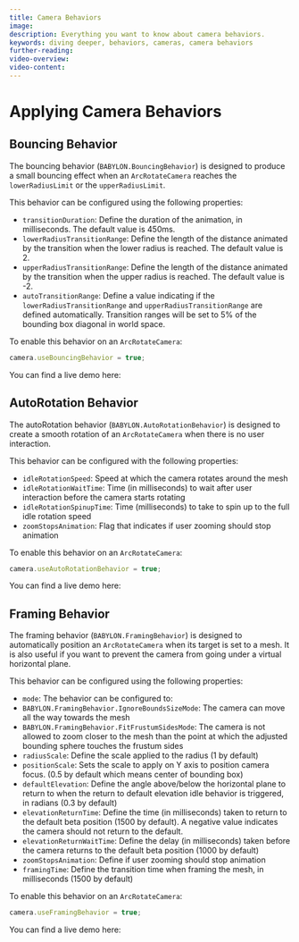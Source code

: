 ```yaml
---
title: Camera Behaviors
image:
description: Everything you want to know about camera behaviors.
keywords: diving deeper, behaviors, cameras, camera behaviors
further-reading:
video-overview:
video-content:
---
```


# Applying Camera Behaviors

## Bouncing Behavior

The bouncing behavior (`BABYLON.BouncingBehavior`) is designed to produce a small bouncing effect when an `ArcRotateCamera` reaches the `lowerRadiusLimit` or the `upperRadiusLimit`.

This behavior can be configured using the following properties:

- `transitionDuration`: Define the duration of the animation, in milliseconds. The default value is 450ms.
- `lowerRadiusTransitionRange`: Define the length of the distance animated by the transition when the lower radius is reached. The default value is 2.
- `upperRadiusTransitionRange`: Define the length of the distance animated by the transition when the upper radius is reached. The default value is -2.
- `autoTransitionRange`: Define a value indicating if the `lowerRadiusTransitionRange` and `upperRadiusTransitionRange` are defined automatically. Transition ranges will be set to 5% of the bounding box diagonal in world space.

To enable this behavior on an `ArcRotateCamera`:

```javascript
camera.useBouncingBehavior = true;
```

You can find a live demo here: <Playground id="#6FBD14" title="Bouncing Behavior Example" description="A simple example of the camera bouncing behavior." image="/img/playgroundsAndNMEs/divingDeeperCameraBehaviors1.jpg" isMain={true} category="Behaviors"/>

## AutoRotation Behavior

The autoRotation behavior (`BABYLON.AutoRotationBehavior`) is designed to create a smooth rotation of an `ArcRotateCamera` when there is no user interaction.

This behavior can be configured with the following properties:

- `idleRotationSpeed`: Speed at which the camera rotates around the mesh
- `idleRotationWaitTime`: Time (in milliseconds) to wait after user interaction before the camera starts rotating
- `idleRotationSpinupTime`: Time (milliseconds) to take to spin up to the full idle rotation speed
- `zoomStopsAnimation`: Flag that indicates if user zooming should stop animation

To enable this behavior on an `ArcRotateCamera`:

```javascript
camera.useAutoRotationBehavior = true;
```

You can find a live demo here: <Playground id="#6FBD14#1" title="AutoRotation Behavior Example" description="A simple example of the camera AutoRotation behavior." image="/img/playgroundsAndNMEs/divingDeeperCameraBehaviors2.jpg"/>

## Framing Behavior

The framing behavior (`BABYLON.FramingBehavior`) is designed to automatically position an `ArcRotateCamera` when its target is set to a mesh. It is also useful if you want to prevent the camera from going under a virtual horizontal plane.

This behavior can be configured using the following properties:

- `mode`: The behavior can be configured to:
- `BABYLON.FramingBehavior.IgnoreBoundsSizeMode`: The camera can move all the way towards the mesh
- `BABYLON.FramingBehavior.FitFrustumSidesMode`: The camera is not allowed to zoom closer to the mesh than the point at which the adjusted bounding sphere touches the frustum sides
- `radiusScale`: Define the scale applied to the radius (1 by default)
- `positionScale`: Sets the scale to apply on Y axis to position camera focus.  (0.5 by default which means center of bounding box)
- `defaultElevation`: Define the angle above/below the horizontal plane to return to when the return to default elevation idle behavior is triggered, in radians (0.3 by default)
- `elevationReturnTime`: Define the time (in milliseconds) taken to return to the default beta position (1500 by default). A negative value indicates the camera should not return to the default.
- `elevationReturnWaitTime`: Define the delay (in milliseconds) taken before the camera returns to the default beta position (1000 by default)
- `zoomStopsAnimation`: Define if user zooming should stop animation
- `framingTime`: Define the transition time when framing the mesh, in milliseconds (1500 by default)

To enable this behavior on an `ArcRotateCamera`:

```javascript
camera.useFramingBehavior = true;
```

You can find a live demo here: <Playground id="#6FBD14#2" title="Framing Behavior Example" description="A simple example of the camera Framing behavior." image="/img/playgroundsAndNMEs/divingDeeperCameraBehaviors3.jpg" isMain={true} category="Behaviors"/>
